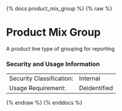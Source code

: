 {% docs product_mix_group %}
{% raw %}

<a name="product_mix_group"></a>
# Product Mix Group

A product line type of grouping for reporting

### Security and Usage Information
|     |     |
| --- | --- |
| Security Classification: | Internal |
| Usage Requirement:       | Deidentified |

{% endraw %}
{% enddocs %}